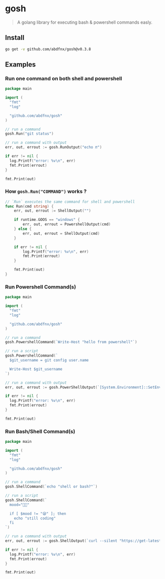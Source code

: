 # gosh

> A golang library for executing bash & powershell commands easly.

## Install

```bash
go get -v github.com/abdfnx/gosh@v0.3.8
```

## Examples

### Run one command on both shell and powershell

```go
package main

import (
  "fmt"
  "log"

  "github.com/abdfnx/gosh"
)

// run a command
gosh.Run("git status")

// run a command with output
err, out, errout := gosh.RunOutput("echo 𝜋")

if err != nil {
  log.Printf("error: %v\n", err)
  fmt.Print(errout)
}

fmt.Print(out)
```

### How `gosh.Run("COMMAND")` works ?

```go
// `Run` executes the same command for shell and powershell
func Run(cmd string) {
	err, out, errout := ShellOutput("")

	if runtime.GOOS == "windows" {
		err, out, errout = PowershellOutput(cmd)
	} else {
		err, out, errout = ShellOutput(cmd)
	}

	if err != nil {
		log.Printf("error: %v\n", err)
		fmt.Print(errout)
	}

	fmt.Print(out)
}
```

### Run Powershell Command(s)

```go
package main

import (
  "fmt"
  "log"

  "github.com/abdfnx/gosh"
)

// run a command
gosh.PowershellCommand(`Write-Host "hello from powershell"`)

// run a script
gosh.PowershellCommand(`
  $git_username = git config user.name

  Write-Host $git_username
`)

// run a command with output
err, out, errout := gosh.PowerShellOutput(`[System.Environment]::SetEnvironmentVariable("Path", $Env:Path + ";$APP_PATH\bin", [System.EnvironmentVariableTarget]::User)`)

if err != nil {
  log.Printf("error: %v\n", err)
  fmt.Print(errout)
}

fmt.Print(out)
```

### Run Bash/Shell Command(s)

```go
package main

import (
  "fmt"
  "log"

  "github.com/abdfnx/gosh"
)

// run a command
gosh.ShellCommand(`echo "shell or bash?"`)

// run a script
gosh.ShellCommand(`
  mood="👨‍💻"

  if [ $mood != "😪" ]; then
    echo "still coding"
  fi
`)

// run a command with output
err, out, errout := gosh.ShellOutput(`curl --silent "https://get-latest.secman.dev/docker/compose"`)

if err != nil {
  log.Printf("error: %v\n", err)
  fmt.Print(errout)
}

fmt.Print(out)
```
